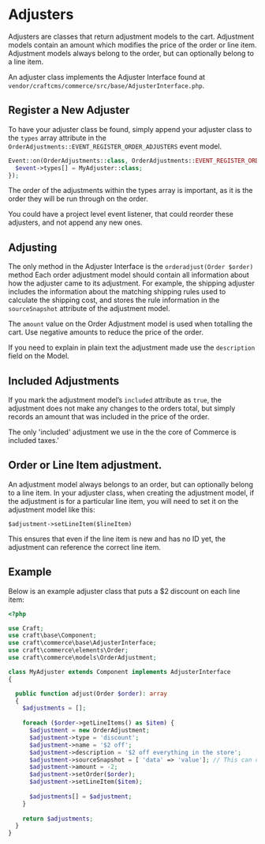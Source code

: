 # Adjusters

Adjusters are classes that return adjustment models to the cart. Adjustment models contain an amount which modifies the price of the order or line item. Adjustment models always belong to the order, but can optionally belong to a line item.

An adjuster class implements the Adjuster Interface found at `vendor/craftcms/commerce/src/base/AdjusterInterface.php`.

## Register a New Adjuster

To have your adjuster class be found, simply append your adjuster class to the `types` array attribute in the `OrderAdjustments::EVENT_REGISTER_ORDER_ADJUSTERS` event model.

```php
Event::on(OrderAdjustments::class, OrderAdjustments::EVENT_REGISTER_ORDER_ADJUSTERS, function(RegisterComponentTypesEvent $event) {
  $event->types[] = MyAdjuster::class;
});
```

The order of the adjustments within the types array is important, as it is the order they will be run through on the order.

You could have a project level event listener, that could reorder these adjusters, and not append any new ones.

## Adjusting

The only method in the Adjuster Interface is the `orderadjust(Order $order)` method
Each order adjustment model should contain all information about how the adjuster came to its adjustment. For example, the shipping adjuster includes the information about the matching shipping rules used to calculate the shipping cost, and stores the rule information in the `sourceSnapshot` attribute of the adjustment model.

The `amount` value on the Order Adjustment model is used when totalling the cart. Use negative amounts to reduce the price of the order.

If you need to explain in plain text the adjustment made use the `description` field on the Model.

## Included Adjustments

If you mark the adjustment model’s `included` attribute as `true`, the adjustment does not make any changes to the orders total, but simply records an amount that was included in the price of the order.

The only 'included' adjustment we use in the the core of Commerce is included taxes.'

## Order or Line Item adjustment.

An adjustment model always belongs to an order, but can optionally belong to a line item. In your adjuster class, when creating the adjustment model, if the adjustment is for a particular line item, you will need to set it on the adjustment model like this:

`$adjustment->setLineItem($lineItem)`

This ensures that even if the line item is new and has no ID yet, the adjustment can reference the correct line item.

## Example

Below is an example adjuster class that puts a $2 discount on each line item:

```php
<?php 

use Craft;
use craft\base\Component;
use craft\commerce\base\AdjusterInterface;
use craft\commerce\elements\Order;
use craft\commerce\models\OrderAdjustment;

class MyAdjuster extends Component implements AdjusterInterface
{

  public function adjust(Order $order): array
  {
    $adjustments = [];
    
    foreach ($order->getLineItems() as $item) {
      $adjustment = new OrderAdjustment;
      $adjustment->type = 'discount';
      $adjustment->name = '$2 off';
      $adjustment->description = '$2 off everything in the store';
      $adjustment->sourceSnapshot = [ 'data' => 'value']; // This can contain information about how the adjustment came to be
      $adjustment->amount = -2;
      $adjustment->setOrder($order);
      $adjustment->setLineItem($item);
      
      $adjustments[] = $adjustment;
    }
    
    return $adjustments;
  }
}        
```
